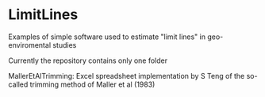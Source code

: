 # LimitLines
Examples of simple software used to estimate "limit lines" in geo-enviromental studies

Currently the repository contains only one folder

MallerEtAlTrimming: Excel spreadsheet implementation by S Teng of the so-called trimming method of Maller et al (1983)

